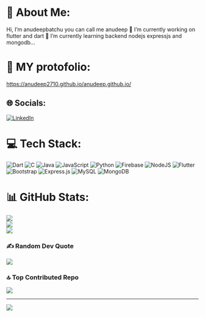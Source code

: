 # 💫 About Me:
 Hi, I’m anudeepbatchu you can call me anudeep 👀 I’m currently working on flutter and dart 🌱 I’m currently learning backend nodejs expressjs and mongodb...
# 💫 MY protofolio:
https://anudeep2710.github.io/anudeep.github.io/

## 🌐 Socials:
[![LinkedIn](https://img.shields.io/badge/LinkedIn-%230077B5.svg?logo=linkedin&logoColor=white)](https://linkedin.com/in/AnudeepBatchu) 

# 💻 Tech Stack:
![Dart](https://img.shields.io/badge/dart-%230175C2.svg?style=flat-square&logo=dart&logoColor=white) ![C](https://img.shields.io/badge/c-%2300599C.svg?style=flat-square&logo=c&logoColor=white) ![Java](https://img.shields.io/badge/java-%23ED8B00.svg?style=flat-square&logo=java&logoColor=white) ![JavaScript](https://img.shields.io/badge/javascript-%23323330.svg?style=flat-square&logo=javascript&logoColor=%23F7DF1E) ![Python](https://img.shields.io/badge/python-3670A0?style=flat-square&logo=python&logoColor=ffdd54) ![Firebase](https://img.shields.io/badge/firebase-%23039BE5.svg?style=flat-square&logo=firebase) ![NodeJS](https://img.shields.io/badge/node.js-6DA55F?style=flat-square&logo=node.js&logoColor=white) ![Flutter](https://img.shields.io/badge/Flutter-%2302569B.svg?style=flat-square&logo=Flutter&logoColor=white) ![Bootstrap](https://img.shields.io/badge/bootstrap-%23563D7C.svg?style=flat-square&logo=bootstrap&logoColor=white) ![Express.js](https://img.shields.io/badge/express.js-%23404d59.svg?style=flat-square&logo=express&logoColor=%2361DAFB) ![MySQL](https://img.shields.io/badge/mysql-%2300f.svg?style=flat-square&logo=mysql&logoColor=white) ![MongoDB](https://img.shields.io/badge/MongoDB-%234ea94b.svg?style=flat-square&logo=mongodb&logoColor=white)
# 📊 GitHub Stats:
![](https://github-readme-stats.vercel.app/api?username=anudeep2710&theme=radical&hide_border=false&include_all_commits=true&count_private=true)<br/>
![](https://github-readme-streak-stats.herokuapp.com/?user=anudeep2710&theme=radical&hide_border=false)<br/>
![](https://github-readme-stats.vercel.app/api/top-langs/?username=anudeep2710&theme=radical&hide_border=false&include_all_commits=true&count_private=true&layout=compact)

### ✍️ Random Dev Quote
![](https://quotes-github-readme.vercel.app/api?type=horizontal&theme=radical)

### 🔝 Top Contributed Repo
![](https://github-contributor-stats.vercel.app/api?username=anudeep2710&limit=5&theme=dark&combine_all_yearly_contributions=true)

---
[![](https://visitcount.itsvg.in/api?id=anudeep2710&icon=0&color=0)](https://visitcount.itsvg.in)

<!-- Proudly created with GPRM ( https://gprm.itsvg.in ) -->
